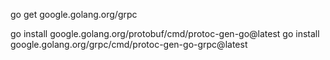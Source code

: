  go get google.golang.org/grpc

 go install google.golang.org/protobuf/cmd/protoc-gen-go@latest
 go install google.golang.org/grpc/cmd/protoc-gen-go-grpc@latest  
